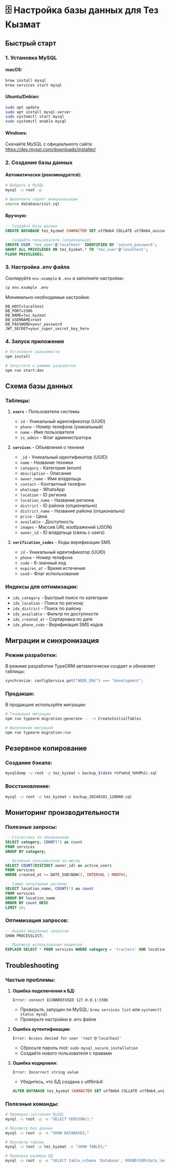 # 🗄️ Настройка базы данных для Тез Кызмат

## Быстрый старт

### 1. Установка MySQL

#### macOS:

```bash
brew install mysql
brew services start mysql
```

#### Ubuntu/Debian:

```bash
sudo apt update
sudo apt install mysql-server
sudo systemctl start mysql
sudo systemctl enable mysql
```

#### Windows:

Скачайте MySQL с официального сайта: https://dev.mysql.com/downloads/installer/

### 2. Создание базы данных

#### Автоматически (рекомендуется):

```bash
# Войдите в MySQL
mysql -u root -p

# Выполните скрипт инициализации
source database/init.sql
```

#### Вручную:

```sql
-- Создайте базу данных
CREATE DATABASE tez_kyzmat CHARACTER SET utf8mb4 COLLATE utf8mb4_unicode_ci;

-- Создайте пользователя (опционально)
CREATE USER 'tez_user'@'localhost' IDENTIFIED BY 'secure_password';
GRANT ALL PRIVILEGES ON tez_kyzmat.* TO 'tez_user'@'localhost';
FLUSH PRIVILEGES;
```

### 3. Настройка .env файла

Скопируйте `env.example` в `.env` и заполните настройки:

```bash
cp env.example .env
```

Минимально необходимые настройки:

```env
DB_HOST=localhost
DB_PORT=3306
DB_NAME=tez_kyzmat
DB_USERNAME=root
DB_PASSWORD=your_password
JWT_SECRET=your_super_secret_key_here
```

### 4. Запуск приложения

```bash
# Установите зависимости
npm install

# Запустите в режиме разработки
npm run start:dev
```

## Схема базы данных

### Таблицы:

1. **`users`** - Пользователи системы

   - `id` - Уникальный идентификатор (UUID)
   - `phone` - Номер телефона (уникальный)
   - `name` - Имя пользователя
   - `is_admin` - Флаг администратора

2. **`services`** - Объявления о технике

   - `_id` - Уникальный идентификатор (UUID)
   - `name` - Название техники
   - `category` - Категория (enum)
   - `description` - Описание
   - `owner_name` - Имя владельца
   - `contact` - Контактный телефон
   - `whatsapp` - WhatsApp
   - `location` - ID региона
   - `location_name` - Название региона
   - `district` - ID района (опционально)
   - `district_name` - Название района (опционально)
   - `price` - Цена
   - `available` - Доступность
   - `images` - Массив URL изображений (JSON)
   - `owner_id` - ID владельца (связь с users)

3. **`verification_codes`** - Коды верификации SMS
   - `id` - Уникальный идентификатор (UUID)
   - `phone` - Номер телефона
   - `code` - 6-значный код
   - `expires_at` - Время истечения
   - `used` - Флаг использования

### Индексы для оптимизации:

- `idx_category` - Быстрый поиск по категории
- `idx_location` - Поиск по региону
- `idx_district` - Поиск по району
- `idx_available` - Фильтр по доступности
- `idx_created_at` - Сортировка по дате
- `idx_phone_code` - Верификация SMS кодов

## Миграции и синхронизация

### Режим разработки:

В режиме разработки TypeORM автоматически создает и обновляет таблицы:

```typescript
synchronize: configService.get("NODE_ENV") === "development";
```

### Продакшн:

В продакшне используйте миграции:

```bash
# Генерация миграции
npm run typeorm migration:generate -- -n CreateInitialTables

# Выполнение миграций
npm run typeorm migration:run
```

## Резервное копирование

### Создание бэкапа:

```bash
mysqldump -u root -p tez_kyzmat > backup_$(date +%Y%m%d_%H%M%S).sql
```

### Восстановление:

```bash
mysql -u root -p tez_kyzmat < backup_20240101_120000.sql
```

## Мониторинг производительности

### Полезные запросы:

```sql
-- Статистика по объявлениям
SELECT category, COUNT(*) as count
FROM services
GROUP BY category;

-- Активные пользователи за месяц
SELECT COUNT(DISTINCT owner_id) as active_users
FROM services
WHERE created_at >= DATE_SUB(NOW(), INTERVAL 1 MONTH);

-- Самые популярные регионы
SELECT location_name, COUNT(*) as count
FROM services
GROUP BY location_name
ORDER BY count DESC
LIMIT 10;
```

### Оптимизация запросов:

```sql
-- Анализ медленных запросов
SHOW PROCESSLIST;

-- Просмотр использования индексов
EXPLAIN SELECT * FROM services WHERE category = 'tractors' AND location = 'bishkek';
```

## Troubleshooting

### Частые проблемы:

1. **Ошибка подключения к БД:**

   ```
   Error: connect ECONNREFUSED 127.0.0.1:3306
   ```

   - Проверьте, запущен ли MySQL: `brew services list` или `systemctl status mysql`
   - Проверьте настройки в .env файле

2. **Ошибка аутентификации:**

   ```
   Error: Access denied for user 'root'@'localhost'
   ```

   - Сбросьте пароль root: `sudo mysql_secure_installation`
   - Создайте нового пользователя с правами

3. **Ошибка кодировки:**
   ```
   Error: Incorrect string value
   ```
   - Убедитесь, что БД создана с utf8mb4:
   ```sql
   ALTER DATABASE tez_kyzmat CHARACTER SET utf8mb4 COLLATE utf8mb4_unicode_ci;
   ```

### Полезные команды:

```bash
# Проверка состояния MySQL
mysql -u root -p -e "SELECT VERSION();"

# Просмотр баз данных
mysql -u root -p -e "SHOW DATABASES;"

# Просмотр таблиц
mysql -u root -p tez_kyzmat -e "SHOW TABLES;"

# Проверка размера БД
mysql -u root -p -e "SELECT table_schema 'Database', ROUND(SUM(data_length + index_length) / 1024 / 1024, 2) 'Size (MB)' FROM information_schema.tables WHERE table_schema = 'tez_kyzmat';"
```
